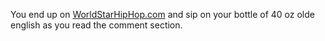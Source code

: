 You end up on [WorldStarHipHop.com](https://www.worldstarhiphop.com) and sip on
your bottle of 40 oz olde english as you read the comment section.